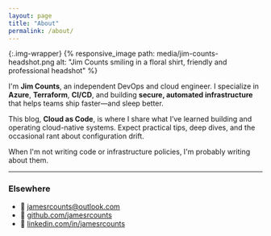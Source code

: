 ```yaml
---
layout: page
title: "About"
permalink: /about/
---
```


{:.img-wrapper}
{% responsive_image path: media/jim-counts-headshot.png alt: "Jim Counts smiling in a floral shirt, friendly and professional headshot" %}

I'm **Jim Counts**, an independent DevOps and cloud engineer. I specialize in **Azure**, **Terraform**, **CI/CD**, and building **secure, automated infrastructure** that helps teams ship faster—and sleep better.

This blog, **Cloud as Code**, is where I share what I’ve learned building and operating cloud-native systems. Expect practical tips, deep dives, and the occasional rant about configuration drift.

When I'm not writing code or infrastructure policies, I'm probably writing about them.

---

### Elsewhere

- 📧 [jamesrcounts@outlook.com](mailto:jamesrcounts@outlook.com)
- 🐙 [github.com/jamesrcounts](https://github.com/jamesrcounts)
- 🔗 [linkedin.com/in/jamesrcounts](https://www.linkedin.com/in/jamesrcounts)
